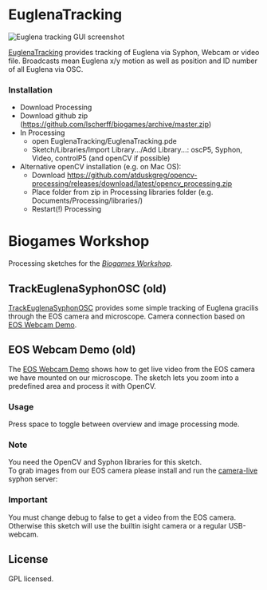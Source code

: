 # EuglenaTracking

![Euglena tracking GUI screenshot](http://www.khm.de/~lscherff/biogaming/euglenatracking.png)

[EuglenaTracking](EuglenaTracking) provides tracking of Euglena via Syphon, Webcam or video file. Broadcasts mean Euglena x/y motion as well as position and ID number of all Euglena via OSC.

### Installation
- Download Processing
- Download github zip (https://github.com/lscherff/biogames/archive/master.zip) 
- In Processing
  - open EuglenaTracking/EuglenaTracking.pde
  - Sketch/Libraries/Import Library.../Add Library...: oscP5, Syphon, Video, controlP5 (and openCV if possible)
- Alternative openCV installation (e.g. on Mac OS): 
  - Download https://github.com/atduskgreg/opencv-processing/releases/download/latest/opencv_processing.zip
  - Place folder from zip in Processing libraries folder (e.g. Documents/Processing/libraries/)
  - Restart(!) Processing
  
# Biogames Workshop

Processing sketches for the *[Biogames Workshop](http://www.uni-weimar.de/medien/wiki/Workshop_on_BioGames)*.

## TrackEuglenaSyphonOSC (old)

[TrackEuglenaSyphonOSC](TrackEuglenaSyphonOSC) provides some simple tracking of Euglena gracilis through the EOS camera and microscope. Camera connection based on [EOS Webcam Demo](eos_webcam_demo).

##  EOS Webcam Demo (old)

The [EOS Webcam Demo](eos_webcam_demo) shows how to get live video from the EOS camera we have mounted on our microscope.  The sketch lets you zoom into a predefined area and process it with OpenCV.

### Usage
Press space to toggle between overview and image processing mode.

### Note
You need the OpenCV and Syphon libraries for this sketch.  
To grab images from our EOS camera please install and run the [camera-live](https://github.com/v002/v002-Camera-Live/releases) syphon server:


### Important
You must change debug to false to get a video from the EOS camera.
Otherwise this sketch will use the builtin isight camera or a regular USB-webcam.

## License

GPL licensed.
